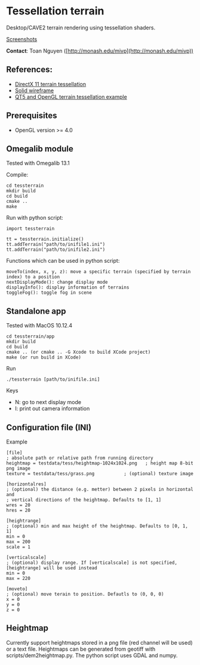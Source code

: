 # Tessellation terrain

Desktop/CAVE2 terrain rendering using tessellation shaders. 

[Screenshots](http://www.toaninfo.com/work/2017-tessterrain.html)

**Contact**: Toan Nguyen ([http://monash.edu/mivp](http://monash.edu/mivp))

## References:
- [DirectX 11 terrain tessellation](https://developer.nvidia.com/sites/default/files/akamai/gamedev/files/sdk/11/TerrainTessellation_WhitePaper.pdf)
- [Solid wireframe](http://developer.download.nvidia.com/SDK/10.5/direct3d/Source/SolidWireframe/Doc/SolidWireframe.pdf)
- [QT5 and OpenGL terrain tessellation example](http://www.kdab.com/opengl-in-qt-5-1-part-5/)

## Prerequisites

- OpenGL version >= 4.0


## Omegalib module

Tested with Omegalib 13.1

Compile:
```
cd tessterrain
mkdir build
cd build
cmake ..
make
```

Run with python script:
```
import tessterrain

tt = tessterrain.initialize()
tt.addTerrain("path/to/inifile1.ini")
tt.addTerrain("path/to/inifile2.ini")
```

Functions which can be used in python script:
```
moveTo(index, x, y, z): move a specific terrain (specified by terrain index) to a position
nextDisplayMode(): change display mode
displayInfo(): display information of terrains
toggleFog(): toggle fog in scene
```

## Standalone app

Tested with MacOS 10.12.4

```
cd tessterrain/app
mkdir build
cd build
cmake .. (or cmake .. -G Xcode to build XCode project)
make (or run build in XCode)
```

Run
```
./tessterrain [path/to/inifile.ini]
```

Keys

- N: go to next display mode
- I: print out camera information

## Configuration file (INI)

Example

```
[file]
; absolute path or relative path from running directory
heightmap = testdata/tess/heightmap-1024x1024.png	; height map 8-bit png image
texture = testdata/tess/grass.png			; (optional) texture image

[horizontalres]
; (optional) the distance (e.g. metter) between 2 pixels in horizontal and 
; vertical directions of the heightmap. Defaults to [1, 1]
wres = 20
hres = 20

[heightrange]
; (optional) min and max height of the heightmap. Defaults to [0, 1, 1]
min = 0
max = 200
scale = 1

[verticalscale]
; (optional) display range. If [verticalscale] is not specified, [heightrange] will be used instead
min = 0
max = 220

[moveto]
; (optional) move terain to position. Defautls to (0, 0, 0)
x = 0
y = 0
z = 0
```

## Heightmap

Currently support heightmaps stored in a png file (red channel will be used) or a text file.
Heightmaps can be generated from geotiff with scripts/dem2heightmap.py. The python script uses GDAL and numpy.
